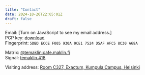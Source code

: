 ```yaml
---
title: "Contact"
date: 2024-10-26T22:05:01Z
draft: false
---
```


Email: <script src="/js/contact_me.js"></script><noscript>[Turn on JavaScript to see my email address.]</noscript>  
PGP key: <a href="/keys/'Tommi Mäklin tommi@maklin.fi-(0xD5AFAFC58C30A68A)-public.asc'">download</a>  
Fingerprint: `5DBD ECCE F005 930A 9CE1 7524 D5AF AFC5 8C30 A68A`  


Matrix: [@temaklin:cafe.maklin.fi](https://matrix.to/#/@temaklin:cafe.maklin.fi)  
Signal: [temaklin.418](https://signal.me/#eu/px_U2zbZvv3_qHxtL6mINI0vR37_ZI7fa3S13OcLCxquiTeD-M9PCpsP0v_yjcuq)

Visiting address: [Room C327, Exactum, Kumpula Campus,
Helsinki](https://www.helsinki.fi/en/about-us/visit-us/campuses/kumpula-campus)
